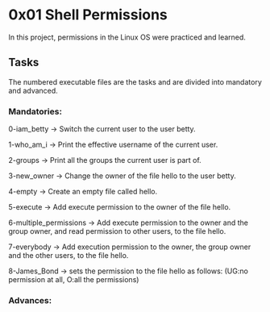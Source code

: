 # 0x01 Shell Permissions
In this project, permissions in the Linux OS were practiced and learned.

## Tasks
The numbered executable files are the tasks and are divided into mandatory and advanced.

### Mandatories:
0-iam_betty &rarr; Switch the current user to the user betty.

1-who_am_i &rarr; Print the effective username of the current user.

2-groups &rarr; Print all the groups the current user is part of.

3-new_owner &rarr; Change the owner of the file hello to the user betty.

4-empty &rarr; Create an empty file called hello.

5-execute &rarr; Add execute permission to the owner of the file hello.

6-multiple_permissions &rarr; Add execute permission to the owner and the group owner, and read permission to other users, to the file hello.

7-everybody &rarr; Add execution permission to the owner, the group owner and the other users, to the file hello.

8-James_Bond &rarr; sets the permission to the file hello as follows: (UG:no permission at all, O:all the permissions)

### Advances:

